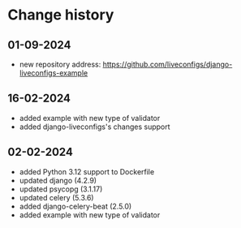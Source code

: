 # Change history

## 01-09-2024
- new repository address: https://github.com/liveconfigs/django-liveconfigs-example

## 16-02-2024
- added example with new type of validator
- added django-liveconfigs's changes support

## 02-02-2024
- added Python 3.12 support to Dockerfile
- updated django (4.2.9)
- updated psycopg (3.1.17)
- updated celery (5.3.6)
- added django-celery-beat (2.5.0)
- added example with new type of validator
